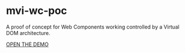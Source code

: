 mvi-wc-poc
===========

A proof of concept for Web Components working controlled by a Virtual DOM architecture.

[OPEN THE DEMO](http://staltz.com/mvi-wc-poc/)
